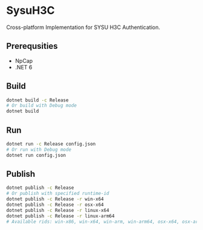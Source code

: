 # SysuH3C
Cross-platform Implementation for SYSU H3C Authentication.

## Prerequsities
- NpCap
- .NET 6

## Build
```bash
dotnet build -c Release
# Or build with Debug mode
dotnet build
```

## Run
```bash
dotnet run -c Release config.json
# Or run with Debug mode
dotnet run config.json
```

## Publish
```bash
dotnet publish -c Release
# Or publish with specified runtime-id
dotnet publish -c Release -r win-x64
dotnet publish -c Release -r osx-x64
dotnet publish -c Release -r linux-x64
dotnet publish -c Release -r linux-arm64
# Available rids: win-x86, win-x64, win-arm, win-arm64, osx-x64, osx-arm64, linux-x64, linux-arm, linux-arm64
```